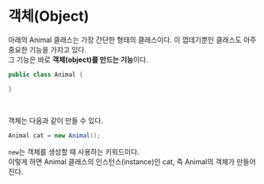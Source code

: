 # 객체(Object)

아래의 Animal 클래스는 가장 간단한 형태의 클래스이다. 이 껍데기뿐인 클래스도 아주 중요한 기능을 가지고 있다.   
그 기능은 바로 **객체(object)를 만드는 기능**이다.
```java
public class Animal {

}
```

<br>

객체는 다음과 같이 만들 수 있다. 
```java
Animal cat = new Animal();
```
`new`는 객체를 생성할 때 사용하는 키워드이다.   
이렇게 하면 Animal 클래스의 인스턴스(instance)인 cat, 즉 Animal의 객체가 만들어진다. 
